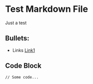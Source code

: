 # Test Markdown File

Just a test

## Bullets:
- Links [Link1](https://example.com)

## Code Block
``
// Some code...
``
